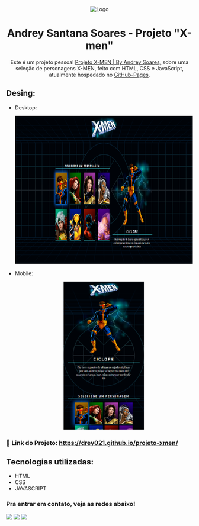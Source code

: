 <div align="center">
  <img alt="Logo" src="https://i.ibb.co/y6p7Hqd/X-men-em-png-queroimagem-Cei-a-Crispim-27.png" width="150" />
</div>
<h1 align="center">
  Andrey Santana Soares - Projeto "X-men"
</h1>
<p align="center">
  Este é um projeto pessoal <a href="https://drey021.github.io/projeto-xmen/" target="_blank">Projeto X-MEN | By Andrey Soares,</a> sobre uma seleção de personagens X-MEN, feito com HTML, CSS e JavaScript, atualmente hospedado no <a href="https://github.com/Drey021/projeto-xmen">GitHub-Pages</a>.
</p>

## Desing: 
* Desktop:
[<p align="center"><img height="400em" src="./src/design/desktop-design.PNG" alt="Projeto X-men - Versão Desktop">](https://drey021.github.io/projeto-xmen//)<p>

* Mobile:
[<p align="center"><img height="400em" src="./src/design/mobile-design.PNG" alt="Projeto  X-men - Versão Mobile">](https://drey021.github.io/projeto-xmen/)<p>

### 🔗 Link do Projeto: <a href="https://matias-ezequiel-correa.github.io/projeto-xmen/" target="_blank">https://drey021.github.io/projeto-xmen/</a>

## Tecnologias utilizadas:

 * HTML
 * CSS
 * JAVASCRIPT

 ### Pra entrar em contato, veja as redes abaixo!
 
<div> 
  <a href="https://instagram.com/drey_soares_" target="_blank"><img src="https://img.shields.io/badge/-Instagram-%23E4405F?style=for-the-badge&logo=instagram&logoColor=white" target="_blank"></a>
  <a href = "https://aandrey.soares@gmail.com"><img src="https://img.shields.io/badge/-Gmail-%23333?style=for-the-badge&logo=gmail&logoColor=white" target="_blank"></a>
  <a href="https://www.linkedin.com/in/andreyssoares/" target="_blank"><img src="https://img.shields.io/badge/-LinkedIn-%230077B5?style=for-the-badge&logo=linkedin&logoColor=white" target="_blank"></a> 
</div>
